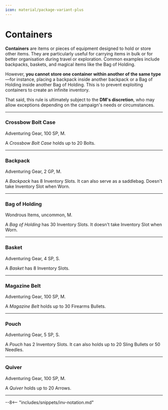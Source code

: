 ```yaml
---
icon: material/package-variant-plus
---
```


# Containers

**Containers** are items or pieces of equipment designed to hold or store other items. They are particularly useful for carrying items in bulk or for better organisation during travel or exploration. Common examples include backpacks, baskets, and magical items like the Bag of Holding.

However, **you cannot store one container within another of the same type**—for instance, placing a backpack inside another backpack or a Bag of Holding inside another Bag of Holding. This is to prevent exploiting containers to create an infinite inventory. 

That said, this rule is ultimately subject to the **DM's discretion**, who may allow exceptions depending on the campaign's needs or circumstances.

---

### Crossbow Bolt Case

Adventuring Gear, 100 SP, M.

A *Crossbow Bolt Case* holds up to 20 Bolts.

---

### Backpack

Adventuring Gear, 2 GP, M.

A *Backpack* has 8 Inventory Slots. It can also serve as a saddlebag. Doesn't take Inventory Slot when Worn.

---

### Bag of Holding

Wondrous Items, uncommon, M.

A *Bag of Holding* has 30 Inventory Slots. It doesn't take Inventory Slot when Worn.

---

### Basket

Adventuring Gear, 4 SP, S.

A *Basket* has 8 Inventory Slots.

---

### Magazine Belt

Adventuring Gear, 100 SP, M.

A *Magazine Belt* holds up to 30 Firearms Bullets.

---

### Pouch

Adventuring Gear, 5 SP, S.

A *Pouch* has 2 Inventory Slots. It can also holds up to 20 Sling Bullets or 50 Needles.

---

### Quiver

Adventuring Gear, 100 SP, M.

A *Quiver* holds up to 20 Arrows.

---

--8<-- "includes/snippets/inv-notation.md"
